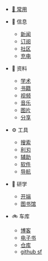 <!-- *  [⭐ 目录](/Catalog.md) -->
- [🚩  常用](/site.md)

- 📃 信息
  - [新闻](/信息/新闻.md)
  - [订阅](/信息/订阅.md)
  - [社区](/信息/community.md)
  - [充电](/信息/充电.md)  
- 📁 资料
  - [学术](/zy/xs.md)
  - [书籍](/zy/books.md)
  - [视频](/zy/视频.md)
  - [音乐](/zy/音乐.md)
  - [图片](/zy/图片.md)
  - [分享](/zy/share.md)
- ⚙️ 工具
  - [搜索](/tools/s&d.md)
  - [利刃](tools/利刃.md)
  - [辅助](/tools/辅助.md)
  - [软件](/tools/软件.md)
  - [导航](tools/导航.md)
- 👋 研学
  - [开端](研学/开端.md)  
  - [图书馆](研学/图书馆.md)  
- 🚲️ 车库
  - [博客](/肩膀/博客.md)
  - [电子书](/车库/电子书.md)
  - [仓库](/车库/仓库.md)
  - [github sf](/车库/gifs.md)
